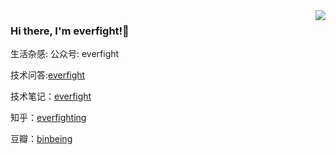 <img align="right" src="https://github-readme-stats.vercel.app/api?username=Everfighting&show_icons=true&icon_color=CE1D2D&text_color=718096&bg_color=ffffff&hide_title=true" />

### Hi there, I'm everfight!👋

生活杂感:
公众号: everfight

技术问答:[everfight](https://segmentfault.com/u/everfigt)

技术笔记：[everfight](http://www.cnblogs.com/everfight/)

知乎：[everfighting](https://www.zhihu.com/people/everfighting)

豆瓣：[binbeing](https://www.douban.com/people/binbeing/)


<!--
**Everfighting/Everfighting** is a ✨ _special_ ✨ repository because its `README.md` (this file) appears on your GitHub profile.

Here are some ideas to get you started:

- 🔭 I’m currently working on ...
- 🌱 I’m currently learning ...
- 👯 I’m looking to collaborate on ...
- 🤔 I’m looking for help with ...
- 💬 Ask me about ...
- 📫 How to reach me: ...
- 😄 Pronouns: ...
- ⚡ Fun fact: ...
-->
